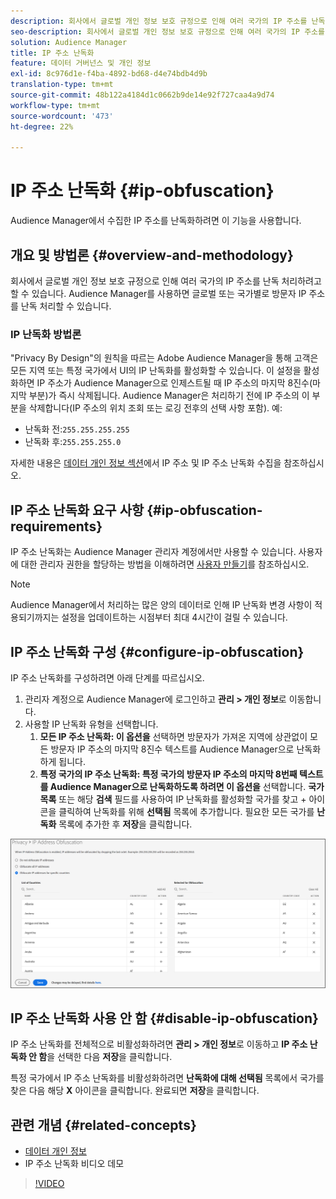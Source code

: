 ```yaml
---
description: 회사에서 글로벌 개인 정보 보호 규정으로 인해 여러 국가의 IP 주소를 난독 처리하려고 할 수 있습니다. Audience Manager를 사용하면 글로벌 또는 국가별로 방문자 IP 주소를 난독 처리할 수 있습니다.
seo-description: 회사에서 글로벌 개인 정보 보호 규정으로 인해 여러 국가의 IP 주소를 난독 처리하려고 할 수 있습니다. Audience Manager를 사용하면 글로벌 또는 국가별로 방문자 IP 주소를 난독 처리할 수 있습니다.
solution: Audience Manager
title: IP 주소 난독화
feature: 데이터 거버넌스 및 개인 정보
exl-id: 8c976d1e-f4ba-4892-bd68-d4e74bdb4d9b
translation-type: tm+mt
source-git-commit: 48b122a4184d1c0662b9de14e92f727caa4a9d74
workflow-type: tm+mt
source-wordcount: '473'
ht-degree: 22%

---
```


# IP 주소 난독화 {#ip-obfuscation}

Audience Manager에서 수집한 IP 주소를 난독화하려면 이 기능을 사용합니다.

## 개요 및 방법론 {#overview-and-methodology}

회사에서 글로벌 개인 정보 보호 규정으로 인해 여러 국가의 IP 주소를 난독 처리하려고 할 수 있습니다. Audience Manager를 사용하면 글로벌 또는 국가별로 방문자 IP 주소를 난독 처리할 수 있습니다.

### IP 난독화 방법론

&quot;Privacy By Design&quot;의 원칙을 따르는 Adobe Audience Manager을 통해 고객은 모든 지역 또는 특정 국가에서 UI의 IP 난독화를 활성화할 수 있습니다. 이 설정을 활성화하면 IP 주소가 Audience Manager으로 인제스트될 때 IP 주소의 마지막 8진수(마지막 부분)가 즉시 삭제됩니다. Audience Manager은 처리하기 전에 IP 주소의 이 부분을 삭제합니다(IP 주소의 위치 조회 또는 로깅 전후의 선택 사항 포함). 예:

* 난독화 전:`255.255.255.255`
* 난독화 후:`255.255.255.0`

자세한 내용은 [데이터 개인 정보 섹션](/help/using/overview/data-security-and-privacy/data-privacy.md)에서 IP 주소 및 IP 주소 난독화 수집을 참조하십시오.

## IP 주소 난독화 요구 사항 {#ip-obfuscation-requirements}

IP 주소 난독화는 Audience Manager 관리자 계정에서만 사용할 수 있습니다. 사용자에 대한 관리자 권한을 할당하는 방법을 이해하려면 [사용자 만들기](/help/using/features/administration/administration-overview.md#create-users)를 참조하십시오.

>[!NOTE]
>
> Audience Manager에서 처리하는 많은 양의 데이터로 인해 IP 난독화 변경 사항이 적용되기까지는 설정을 업데이트하는 시점부터 최대 4시간이 걸릴 수 있습니다.

## IP 주소 난독화 구성 {#configure-ip-obfuscation}

IP 주소 난독화를 구성하려면 아래 단계를 따르십시오.

1. 관리자 계정으로 Audience Manager에 로그인하고 **관리 > 개인 정보**&#x200B;로 이동합니다.
2. 사용할 IP 난독화 유형을 선택합니다.
   1. **모든 IP 주소 난독화: 이 옵션을** 선택하면 방문자가 가져온 지역에 상관없이 모든 방문자 IP 주소의 마지막 8진수 텍스트를 Audience Manager으로 난독화하게 됩니다.
   2. **특정 국가의 IP 주소 난독화: 특정 국가의 방문자 IP 주소의 마지막 8번째 텍스트를 Audience Manager으로 난독화하도록 하려면 이 옵션을** 선택합니다. **국가 목록** 또는 해당 **검색** 필드를 사용하여 IP 난독화를 활성화할 국가를 찾고 + 아이콘을 클릭하여 난독화를 위해 **선택됨** 목록에 추가합니다. 필요한 모든 국가를 **난독화** 목록에 추가한 후 **저장**&#x200B;을 클릭합니다.

![](assets/ip-obfuscation.png)

## IP 주소 난독화 사용 안 함 {#disable-ip-obfuscation}

IP 주소 난독화를 전체적으로 비활성화하려면 **관리 > 개인 정보**&#x200B;로 이동하고 **IP 주소 난독화 안 함**&#x200B;을 선택한 다음 **저장**&#x200B;을 클릭합니다.

특정 국가에서 IP 주소 난독화를 비활성화하려면 **난독화에 대해 선택됨** 목록에서 국가를 찾은 다음 해당 **X** 아이콘을 클릭합니다. 완료되면 **저장**&#x200B;을 클릭합니다.

## 관련 개념 {#related-concepts}

* [데이터 개인 정보](/help/using/overview/data-security-and-privacy/data-privacy.md)
* IP 주소 난독화 비디오 데모
>[!VIDEO](https://video.tv.adobe.com/v/27218/)
